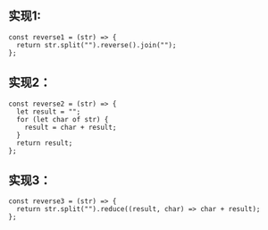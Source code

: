 ## 实现1:

```
const reverse1 = (str) => {
  return str.split("").reverse().join("");
};
```

## 实现2：

```
const reverse2 = (str) => {
  let result = "";
  for (let char of str) {
    result = char + result;
  }
  return result;
};
```

## 实现3：

```
const reverse3 = (str) => {
  return str.split("").reduce((result, char) => char + result);
};
```